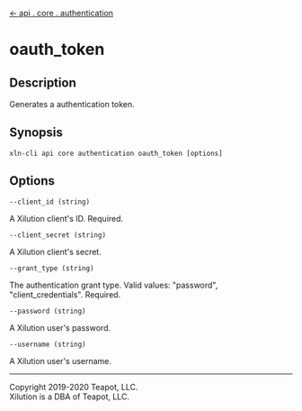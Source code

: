 [<- api . core . authentication](index.md)

# oauth_token

## Description

Generates a authentication token.

## Synopsis

```
xln-cli api core authentication oauth_token [options]
```

## Options

`--client_id (string)`

A Xilution client's ID. Required.

`--client_secret (string)`

A Xilution client's secret.

`--grant_type (string)`

The authentication grant type. Valid values: "password", "client_credentials". Required.

`--password (string)`

A Xilution user's password.

`--username (string)`

A Xilution user's username.

---
Copyright 2019-2020 Teapot, LLC.  
Xilution is a DBA of Teapot, LLC.
